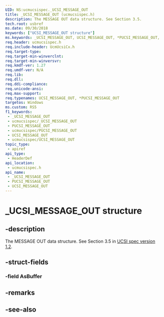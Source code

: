 ```yaml
---
UID: NS:ucmucsispec._UCSI_MESSAGE_OUT
title: _UCSI_MESSAGE_OUT (ucmucsispec.h)
description: The MESSAGE OUT data structure. See Section 3.5.
tech.root: usbref
ms.date: 09/30/2018
keywords: ["UCSI_MESSAGE_OUT structure"]
ms.keywords: _UCSI_MESSAGE_OUT, UCSI_MESSAGE_OUT, *PUCSI_MESSAGE_OUT,
req.header: ucmucsispec.h
req.include-header: UcmUcsiCx.h
req.target-type: 
req.target-min-winverclnt: 
req.target-min-winversvr: 
req.kmdf-ver: 1.27
req.umdf-ver: N/A
req.lib: 
req.dll: 
req.ddi-compliance: 
req.unicode-ansi: 
req.max-support: 
req.typenames: UCSI_MESSAGE_OUT, *PUCSI_MESSAGE_OUT
targetos: Windows
ms.custom: RS5
f1_keywords:
 - _UCSI_MESSAGE_OUT
 - ucmucsispec/_UCSI_MESSAGE_OUT
 - PUCSI_MESSAGE_OUT
 - ucmucsispec/PUCSI_MESSAGE_OUT
 - UCSI_MESSAGE_OUT
 - ucmucsispec/UCSI_MESSAGE_OUT
topic_type:
 - apiref
api_type:
 - HeaderDef
api_location:
 - ucmucsispec.h
api_name:
 - _UCSI_MESSAGE_OUT
 - PUCSI_MESSAGE_OUT
 - UCSI_MESSAGE_OUT
---
```


# _UCSI_MESSAGE_OUT structure


## -description

The MESSAGE OUT data structure. See Section 3.5 in [UCSI spec version 1.2](https://www.intel.com/content/dam/www/public/us/en/documents/technical-specifications/usb-type-c-ucsi-spec.pdf).

## -struct-fields

### -field AsBuffer

## -remarks

## -see-also

